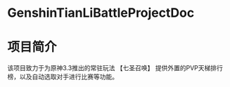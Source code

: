 # GenshinTianLiBattleProjectDoc

# 项目简介

该项目致力于为原神3.3推出的常驻玩法 【七圣召唤】 提供外置的PVP天梯排行榜，以及自动选取对手进行比赛等功能。

#
